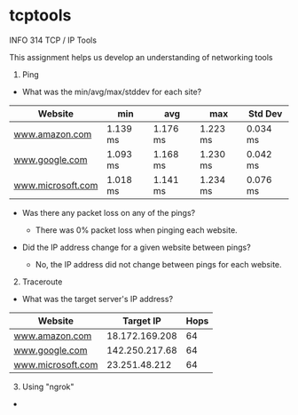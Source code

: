 # tcptools
INFO 314 TCP / IP Tools

This assignment helps us develop an understanding of networking tools

1. Ping
- What was the min/avg/max/stddev for each site?

|      Website      |    min   |    avg   |    max   | Std Dev  |
|-------------------|----------|----------|----------|----------|
|   www.amazon.com  | 1.139 ms | 1.176 ms | 1.223 ms | 0.034 ms |
|   www.google.com  | 1.093 ms | 1.168 ms | 1.230 ms | 0.042 ms |
| www.microsoft.com | 1.018 ms | 1.141 ms | 1.234 ms | 0.076 ms |

- Was there any packet loss on any of the pings?
  - There was 0% packet loss when pinging each website.
  
- Did the IP address change for a given website between pings?
  - No, the IP address did not change between pings for each website.
  
  
2. Traceroute
- What was the target server's IP address?
  
|      Website      |    Target IP   | Hops |
|-------------------|----------------|------|
|   www.amazon.com  | 18.172.169.208 |  64  |
|   www.google.com  | 142.250.217.68 |  64  |
| www.microsoft.com | 23.251.48.212  |  64  |

3. Using "ngrok"
- 
